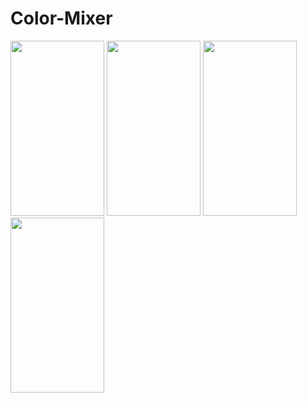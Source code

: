 # Color-Mixer
<img src="https://user-images.githubusercontent.com/56115673/136076109-ddb4590e-a99b-41a0-a8be-af6219f539ac.png" width="150" height="280">  <img src="https://user-images.githubusercontent.com/56115673/136076118-a72fbdff-fc37-4ef1-b855-4edf892c179f.png" width="150" height="280">  <img src="https://user-images.githubusercontent.com/56115673/136076122-f177f192-53cf-4210-9209-b66bc4a01dc8.png" width="150" height="280">  <img src="https://user-images.githubusercontent.com/56115673/136076125-1553fa72-2895-49c3-b20c-6b2b5fc869a0.png" width="150" height="280">
